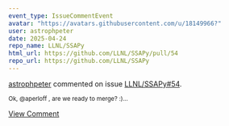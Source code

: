 ```yaml
---
event_type: IssueCommentEvent
avatar: "https://avatars.githubusercontent.com/u/18149966?"
user: astrophpeter
date: 2025-04-24
repo_name: LLNL/SSAPy
html_url: https://github.com/LLNL/SSAPy/pull/54
repo_url: https://github.com/LLNL/SSAPy
---
```


<a href='https://github.com/astrophpeter' target='_blank'>astrophpeter</a> commented on issue <a href='https://github.com/LLNL/SSAPy/pull/54' target='_blank'>LLNL/SSAPy#54</a>.

<small>Ok, @aperloff , are we ready to merge? :)...</small>

<a href='https://github.com/LLNL/SSAPy/pull/54' target='_blank'>View Comment</a>